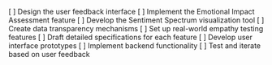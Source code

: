 [ ] Design the user feedback interface
[ ] Implement the Emotional Impact Assessment feature
[ ] Develop the Sentiment Spectrum visualization tool
[ ] Create data transparency mechanisms
[ ] Set up real-world empathy testing features
[ ] Draft detailed specifications for each feature
[ ] Develop user interface prototypes
[ ] Implement backend functionality
[ ] Test and iterate based on user feedback